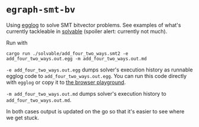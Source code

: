 # `egraph-smt-bv`

Using [egglog](https://github.com/egraphs-good/egglog) to solve SMT bitvector problems. See examples of what's currently tackleable in [solvable](./solvable/) (spoiler alert: currently not much).

Run with

```
cargo run ./solvable/add_four_two_ways.smt2 -e add_four_two_ways.out.egg -m add_four_two_ways.out.md
```

`-e add_four_two_ways.out.egg` dumps solver's execution history as runnable egglog code to `add_four_two_ways.out.egg`. You can run this code directly with `egglog` or copy it to [the browser playground](https://egraphs-good.github.io/egglog/).

`-m add_four_two_ways.out.md` dumps solver's execution history to `add_four_two_ways.out.md`.

In both cases output is updated on the go so that it's easier to see where we get stuck.

